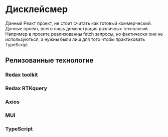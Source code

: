 # Дисклейсмер

Данный Реакт проект, не стоит считать как готовый коммерческий. Данные проект, всего лишь демонстрация различных технологий.
Например в проекте реализованны fetch запросы, но фактически они не используються, а нужны были лиш для того чтобы практиковать TypeScript

## Релизованные технологие

### Redax toolkit

### Redax RTKquery

### Axios

### MUI

### TypeScript
